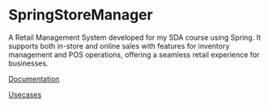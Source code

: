 # SpringStoreManager  
A Retail Management System developed for my SDA course using Spring. It supports both in-store and online sales with features for inventory management and POS operations, offering a seamless retail experience for businesses.

[Documentation](https://docs.google.com/document/d/1z5ElDZz7LbN9RkBCWqyHpdc8WMfhoWTePHPCq78gaFU/edit?usp=sharing)

[Usecases](https://docs.google.com/document/d/1iEGZ_M8FCJL7CDgoZM3_mKZwYF-gxmzrXRYIzuYwb_8/edit?usp=sharing)

